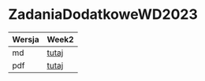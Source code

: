 # ZadaniaDodatkoweWD2023


| Wersja | Week2|
|---|---|
| md | [tutaj](https://github.com/pjastr/ZadaniaDodatkoweWD2023/blob/main/week3.md) |
| pdf | [tutaj](https://github.com/pjastr/ZadaniaDodatkoweWD2023/blob/main/week3.pdf) |
